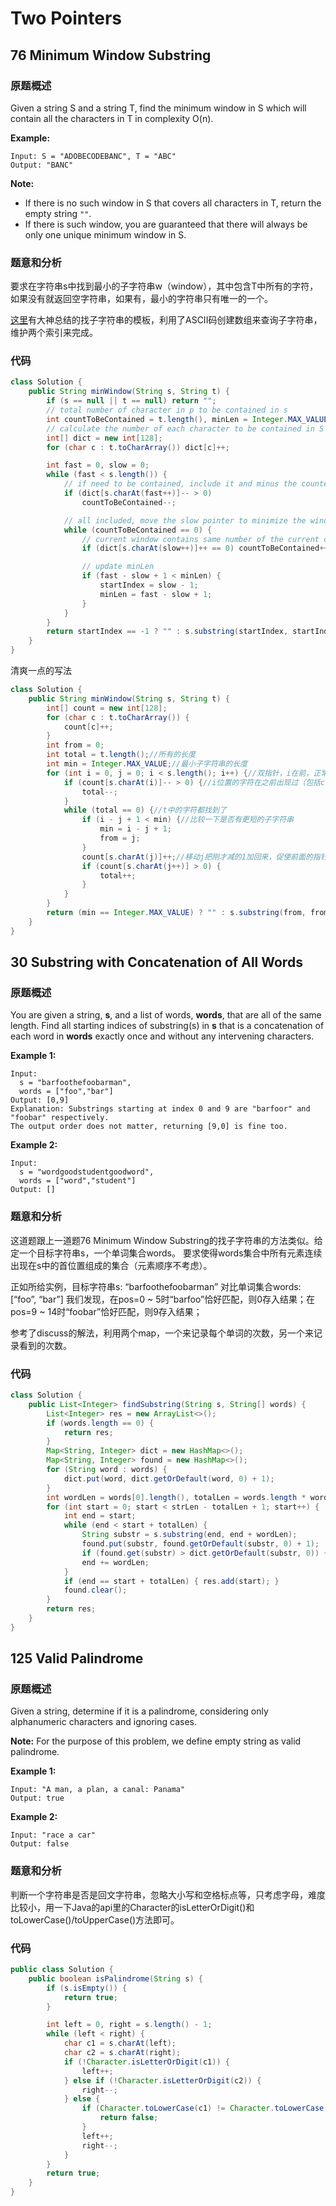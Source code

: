 # Two Pointers

## 76 Minimum Window Substring

### 原题概述

Given a string S and a string T, find the minimum window in S which will contain all the characters in T in complexity O\(n\).

**Example:**

```text
Input: S = "ADOBECODEBANC", T = "ABC"
Output: "BANC"
```

**Note:**

* If there is no such window in S that covers all characters in T, return the empty string `""`.
* If there is such window, you are guaranteed that there will always be only one unique minimum window in S.

### 题意和分析

要求在字符串s中找到最小的子字符串w（window），其中包含T中所有的字符，如果没有就返回空字符串，如果有，最小的字符串只有唯一的一个。

[这里](https://leetcode.com/problems/minimum-window-substring/discuss/26808/Here-is-a-10-line-template-that-can-solve-most-'substring'-problems)有大神总结的找子字符串的模板，利用了ASCII码创建数组来查询子字符串，维护两个索引来完成。

### 代码

```java
class Solution {
    public String minWindow(String s, String t) {
        if (s == null || t == null) return "";
        // total number of character in p to be contained in s
        int countToBeContained = t.length(), minLen = Integer.MAX_VALUE, startIndex = -1;
        // calculate the number of each character to be contained in S
        int[] dict = new int[128];
        for (char c : t.toCharArray()) dict[c]++;

        int fast = 0, slow = 0;
        while (fast < s.length()) {
            // if need to be contained, include it and minus the counter
            if (dict[s.charAt(fast++)]-- > 0)
                countToBeContained--;

            // all included, move the slow pointer to minimize the window
            while (countToBeContained == 0) {
                // current window contains same number of the current character as in t, cannot move forward anymore
                if (dict[s.charAt(slow++)]++ == 0) countToBeContained++;

                // update minLen
                if (fast - slow + 1 < minLen) {
                    startIndex = slow - 1;
                    minLen = fast - slow + 1;
                }
            }
        }
        return startIndex == -1 ? "" : s.substring(startIndex, startIndex + minLen);
    }
}
```

清爽一点的写法

```java
class Solution {
    public String minWindow(String s, String t) {
        int[] count = new int[128];
        for (char c : t.toCharArray()) {
            count[c]++;
        }
        int from = 0;
        int total = t.length();//所有的长度
        int min = Integer.MAX_VALUE;//最小子字符串的长度
        for (int i = 0, j = 0; i < s.length(); i++) {//双指针，i在前，正常遍历；j在后，记录包含所有t字符串的字符的起始位置
            if (count[s.charAt(i)]-- > 0) {//i位置的字符在之前出现过（包括count数组的初始化），再出现就是重复的了，把total减1；每个字符的位置也得次数也得-1
                total--;
            }
            while (total == 0) {//t中的字符都找到了
                if (i - j + 1 < min) {//比较一下是否有更短的子字符串
                    min = i - j + 1;
                    from = j;
                }
                count[s.charAt(j)]++;//移动j把刚才减的1加回来，促使前面的指针i继续往前走寻找t中字符
                if (count[s.charAt(j++)] > 0) {
                    total++;
                }
            }
        }
        return (min == Integer.MAX_VALUE) ? "" : s.substring(from, from + min);
    }
}
```

## 30 Substring with Concatenation of All Words

### 原题概述

You are given a string, **s**, and a list of words, **words**, that are all of the same length. Find all starting indices of substring\(s\) in **s** that is a concatenation of each word in **words** exactly once and without any intervening characters.

**Example 1:**

```text
Input:
  s = "barfoothefoobarman",
  words = ["foo","bar"]
Output: [0,9]
Explanation: Substrings starting at index 0 and 9 are "barfoor" and "foobar" respectively.
The output order does not matter, returning [9,0] is fine too.
```

**Example 2:**

```text
Input:
  s = "wordgoodstudentgoodword",
  words = ["word","student"]
Output: []
```

### 题意和分析

这道题跟上一道题76 Minimum Window Substring的找子字符串的方法类似。给定一个目标字符串s，一个单词集合words。 要求使得words集合中所有元素连续出现在s中的首位置组成的集合（元素顺序不考虑）。

正如所给实例，目标字符串s: “barfoothefoobarman” 对比单词集合words: \[“foo”, “bar”\] 我们发现，在pos=0 ~ 5时“barfoo”恰好匹配，则0存入结果；在pos=9 ~ 14时“foobar”恰好匹配，则9存入结果；

参考了discuss的解法，利用两个map，一个来记录每个单词的次数，另一个来记录看到的次数。

### 代码

```java
class Solution {
    public List<Integer> findSubstring(String s, String[] words) {
        List<Integer> res = new ArrayList<>();
        if (words.length == 0) {
            return res;
        }
        Map<String, Integer> dict = new HashMap<>();
        Map<String, Integer> found = new HashMap<>();
        for (String word : words) {
            dict.put(word, dict.getOrDefault(word, 0) + 1);
        }
        int wordLen = words[0].length(), totalLen = words.length * wordLen, strLen = s.length();
        for (int start = 0; start < strLen - totalLen + 1; start++) {
            int end = start;
            while (end < start + totalLen) {
                String substr = s.substring(end, end + wordLen);
                found.put(substr, found.getOrDefault(substr, 0) + 1);
                if (found.get(substr) > dict.getOrDefault(substr, 0)) { break; }
                end += wordLen;
            }
            if (end == start + totalLen) { res.add(start); }
            found.clear();
        }
        return res;
    }
}
```

## 125 Valid Palindrome

### 原题概述

Given a string, determine if it is a palindrome, considering only alphanumeric characters and ignoring cases.

**Note:** For the purpose of this problem, we define empty string as valid palindrome.

**Example 1:**

```text
Input: "A man, a plan, a canal: Panama"
Output: true
```

**Example 2:**

```text
Input: "race a car"
Output: false
```

### 题意和分析

判断一个字符串是否是回文字符串，忽略大小写和空格标点等，只考虑字母，难度比较小，用一下Java的api里的Character的isLetterOrDigit\(\)和toLowerCase\(\)/toUpperCase\(\)方法即可。

### 代码

```java
public class Solution {
    public boolean isPalindrome(String s) {
        if (s.isEmpty()) {
            return true;
        }

        int left = 0, right = s.length() - 1;
        while (left < right) {
            char c1 = s.charAt(left);
            char c2 = s.charAt(right);
            if (!Character.isLetterOrDigit(c1)) {
                left++;
            } else if (!Character.isLetterOrDigit(c2)) {
                right--;
            } else {
                if (Character.toLowerCase(c1) != Character.toLowerCase(c2)) {
                    return false;
                }
                left++;
                right--;
            }
        }
        return true;
    }
}
```

